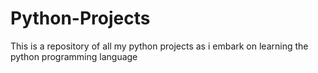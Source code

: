 # Python-Projects
This is a repository of all my python projects as i embark on learning the python programming language

